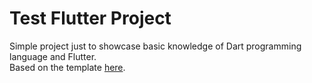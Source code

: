 # Test Flutter Project
Simple project just to showcase basic knowledge of Dart programming language and Flutter.</br>
Based on the template [here](https://github.com/solid-software/flutter_project_template).

